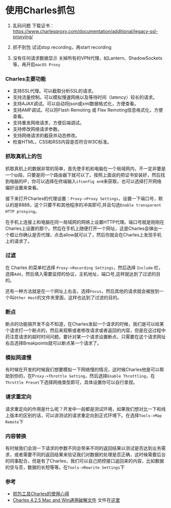# 使用Charles抓包

1. 乱码问题
下载证书：https://www.charlesproxy.com/documentation/additional/legacy-ssl-proxying/

2. 抓不到包
试试stop recording，再start recording

3. 没有任何请求数据显示
关掉所有的VPN代理，如Lantern、ShadowSockets等，再开启`macOS Proxy`

### Charles主要功能
* 支持SSL代理。可以截取分析SSL的请求。
* 支持流量控制。可以模拟慢速网络以及等待时间（latency）较长的请求。
* 支持AJAX调试。可以自动将json或xml数据格式化，方便查看。
* 支持AMF调试。可以将Flash Remoting 或 Flex Remoting信息格式化，方便查看。
* 支持重发网络请求，方便后端调试。
* 支持修改网络请求参数。
* 支持网络请求的截获并动态修改。
* 检查HTML，CSS和RSS内容是否符合W3C标准。

### 抓取真机上的包
抓取真机上的数据非常的简单，首先使手机和电脑在一个局域网内，不一定非要是一个ip段，只要是同一个路由器下就可以了。按照上面说的把证书安装好，然后找到电脑的IP，你可以选择在终端输入`ifconfig en0`来获取，也可以选择打开网络偏好设置来查看。

接下来打开Charles的代理设置：`Proxy->Proxy Settings`，设置一下端口号，默认的是8888，这个只要不和其他程序的冲突即可,并且勾选`Enable transparent HTTP proxying`。

在手机上连接上和电脑在同一局域网的网络上设置HTTP代理。端口号就是刚刚在Charles上设置的那个。然后在手机上随便打开一个网址，这是Charles会弹出一个框让你确认是否代理，点击allow就可以了，然后你就会在Charles上发现手机上的请求了。

### 过滤
在 Charles 的菜单栏选择 `Proxy->Recording Settings`，然后选择 `Include` 栏，选择`Add`，然后填入需要监控的协议，主机地址，端口号,这样就达到了过滤的目的。

还有一种方法就是在一个网址上右击，选择`Focus`，然后其他的请求就会被放到一个叫`Other Host`的文件夹里面，这样也达到了过滤的目的。

### 断点
断点的功能搞开发不会不知道，在Charles发起一个请求的时候，我们是可以给某个请求打一个断点的，然后来观察或者修改请求或者返回的内容，但是在这过程中药注意请求的超时时间问题。要针对某一个请求设置断点，只需要在这个请求网址右击选择Breakpoints就可以断点某一个请求了。

### 模拟网速慢
有时候在开发的时候我们想要模拟一下网络慢的情况，这时候Charles他是可以帮助到你的，在P`roxy->Throttle Setting`，然后选择`Enable Throttling`，在`Throttle Preset`下选择网络类型即可，具体设置你可以自行拿捏。

### 请求重定向
请求重定向的作用是什么呢？开发中一般都是测试环境，如果我们想对比一下和线上版本的区别的话，可以讲测试的请求重定向到正式环境下。在选择`Tools->Map Remote`下

### 内容替换
有时候我们会测一下请求的参数不同会带来不同的返回结果以测试是否达到业务需求，或者需要不同的返回结果来验证我们对数据的处理是否正确，这时候需要后台的同事配合，但是有了Charles，我们可以自己把控接口返回来的内容，比如数据的空与否，数据的长短等等。在`Tools->Rewrite Settings`下

### 参考
* [抓包工具Charles的使用心得](http://www.jianshu.com/p/fdd7c681929c)
* [Charles 4.2.5 Mac and Win通用破解文件](https://www.52pojie.cn/thread-725112-1-1.html) 文件在[这里](../files/charles.jar)

